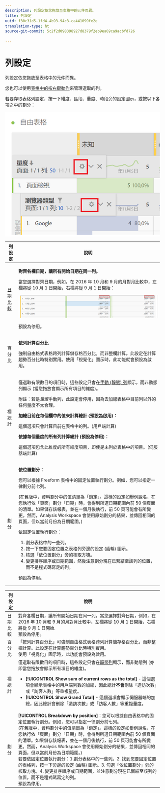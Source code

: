 ```yaml
---
description: 列設定依您拖放至表格中的元件而異。
title: 列設定
uuid: f30c31d5-1fd4-4b93-94c3-ca441099fe2e
translation-type: ht
source-git-commit: 5c2f2d098398927d8379f2eb9ea69ca9acbfd726

---
```



# 列設定

列設定依您拖放至表格中的元件而異。

您也可以使用[表格中的按右鍵動作](/help/analyze/analysis-workspace/visualizations/freeform-table.md)來管理選取的列。

若要存取表格列設定，按一下維度、區段、量度、時段旁的設定圖示，或按以下各項之中的劃分：

![](assets/row-settings.png)

<table id="table_7ACE6413DB1F40349ED2860020F92E55"> 
 <thead> 
  <tr> 
   <th colname="col1" class="entry"> 列設定 </th> 
   <th colname="col2" class="entry"> 說明 </th> 
  </tr>
 </thead>
 <tbody> 
  <tr> 
   <td colname="col1"> <p><a href="/help/analyze/analysis-workspace/components/calendar-date-ranges/time-comparison.md"  > 日期比較</a> </p> </td> 
   <td colname="col2"> <p><b>對齊各欄日期，讓所有開始日期在同一列。</b> </p> <p>當您選擇對齊日期，例如，在 2016 年 10 月和 9 月的月對月比較中，左欄將從 10 月 1 日開始，右欄將從 9 月 1 日開始： </p> <p><img placement="break"  src="assets/add-time-period-column3.png" width="500px" id="image_99398B13FEDA4715B8B818DF6093CA37" /> </p> <p>預設為停用。 </p> </td> 
  </tr> 
  <tr> 
   <td colname="col1"> <p>百分比 </p> </td> 
   <td colname="col2"> <p><b>依列計算百分比</b> </p> <p>強制自由格式表格跨列計算儲存格百分比，而非整欄計算。此設定在計算趨勢百分比時特別實用。使用<span class="uicontrol">「視覺化」</span>圖示時，此功能就會預設為啟用。 </p> </td> 
  </tr> 
  <tr> 
   <td colname="col1"> <p>欄總計 </p> </td> 
   <td colname="col2"> <p>僅選取有限數目的項目時，這些設定只會在<a href="/help/analyze/analysis-workspace/build-workspace-project/column-row-settings/manual-vs-dynamic-rows.md"  >手動 (靜態) 列</a>顯示，而非動態列顯示 (當您拖放會顯示所有項目的維度)。 <p>附註：若是<i>量度</i>手動列，此設定會停用，因為去加總表格中目前列以外的任何量度不太合理。 </p> </p> <p><b>加總目前在每個欄中的值來計算總計 (預設為啟用)：</b> </p> <p>這個選項只會計算目前在表格中的列。(用戶端計算) </p> <p><b>依據每個量度的所有列計算總計 (預設為停用)：</b> </p> <p>這個選項包含此維度的所有維度項目，即使是未列於表格中的項目。(伺服器端計算) </p> </td> 
  </tr> 
  <tr> 
   <td colname="col1"> <p>劃分 </p> </td> 
   <td colname="col2"> <p><b>依位置劃分：</b> </p> <p>您可以根據 Freeform 表格中的固定位置執行劃分。例如，您可以指定一律劃分前七列。 </p> <p>(在舊版中，資料劃分中的值清單為「鎖定」。這樣的設定如舉例說名，在您執行依<span class="term">「頁面」</span>劃分<span class="term">「日期」</span>時，會得到所選日期範圍內前 50 個頁面的清單。如果儲存該報表，並在一個月後執行，前 50 頁可能會有所變更。然而，Analysis Workspace 會使用原始劃分的結果，並傳回相同的頁面，但以當前月份為日期範圍。) </p> <p>依固定位置執行劃分： </p> 
    <ol id="ol_A396A11566AA4F52BC3ABBC373CEF477"> 
     <li id="li_BDAB1E9A48D44944A4F7C31F1182B923">劃分表格中的一些列。 </li> 
     <li id="li_C5610437D3714CCEB9F3C771864B4336">按一下您要固定位置之表格列旁邊的設定 (齒輪) 圖示。 </li> 
     <li id="li_675E429DC3B94201978166F9408D30B1">核選<span class="uicontrol">「依位置劃分」</span>旁的核取方塊。 </li> 
     <li id="li_E8A417D0D6D1438CAE825843BA0A7060">變更排序順序或日期範圍，然後注意劃分現在已繫結至該列的位置，而不是程式碼寫定的列。 </li> 
    </ol> <p>預設為停用。 </p> </td> 
  </tr> 
 </tbody> 
</table>

| 列設定 | 說明 |
|--- |--- |
| 日期比較 | 對齊各欄日期，讓所有開始日期在同一列。當您選擇對齊日期，例如，在 2016 年 10 月和 9 月的月對月比較中，左欄將從 10 月 1 日開始，右欄將從 9 月 1 日開始.<br>預設為停用。 |
| 百分比 | 「按列計算百分比」可強制自由格式表格跨列計算儲存格百分比，而非整欄計算。此設定在計算趨勢百分比時特別實用。<br>使用「視覺化」圖示時，此功能會預設為啟用。 |
| 欄總計 | 僅選取有限數目的項目時，這些設定只會在[靜態列](https://docs.adobe.com/content/help/zh-Hant/analytics/analyze/analysis-workspace/build-workspace-project/column-row-settings/manual-vs-dynamic-rows.html)顯示，而非動態列 (亦即當您拖放會顯示所有項目的維度)。<ul><li>**[!UICONTROL Show sum of current rows as the total]** - 這個選項會顯示表格中的用戶端列數的加總，因此總計&#x200B;**不會**&#x200B;刪除「造訪次數」或「訪客人數」等重複量度。</li><li>**[!UICONTROL Show Grand Total]** - 這個選項會顯示伺服器端的加總，因此總計會刪除「造訪次數」或「訪客人數」等重複量度。</li></ul> |
| 劃分 | **[!UICONTROL Breakdown by position]**：您可以根據自由表格中的固定位置執行劃分。例如，您可以指定一律劃分前七列。<br>(在舊版中，資料劃分中的值清單為「鎖定」。這樣的設定如舉例說名，在您執行依「頁面」劃分「日期」時，會得到所選日期範圍內前 50 個頁面的清單。如果儲存該報表，並在一個月後執行，前 50 頁可能會有所變更。然而，Analysis Workspace 會使用原始劃分的結果，並傳回相同的頁面，但以當前月份為日期範圍。)<br>若要依固定位置執行劃分：1.劃分表格中的一些列。2. 找到您要固定位置的表格列，按一下旁邊的設定 (齒輪) 圖示。3. 勾選「依位置劃分」旁的核取方塊。4. 變更排序順序或日期範圍，並注意劃分現在已繫結至該列的位置，而不是程式碼寫定的列。<br>預設為停用。 |